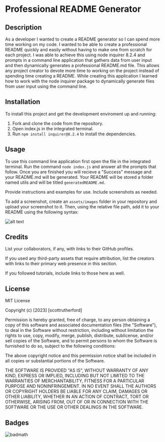 # Professional README Generator

## Description

As a developer I wanted to create a README generator so I can spend more time working on my code. I wanted to be able to create a professional README quickly and easily without having to make one from scratch for each project. I was able to achieve this using node inquirer 8.2.4 and prompts in a command line application that gathers data from user input and then dynamically generates a professional README.md file. This allows any project creator to devote more time to working on the project instead of spending time creating a README. While creating this application I learned how to work with the node inquirer package to dynamically generate files from user input using the command line. 


## Installation

To install this project and get the development enviroment up and running:

1. Fork and clone the code from the repository.
2. Open index.js in the integrated terminal.
3. Run ```npm install inquirer@8.2.4``` to install the dependencies. 

## Usage

To use this command line application first open the file in the integrated terminal. Run the command ```node index.js``` and answer all the prompts that follow. Once you are finished you will recieve a "Success" message and your README.md will be generated. Your README will be stored a folder named utils and will be titled ```generatedREADME.md```. 

Provide instructions and examples for use. Include screenshots as needed.

To add a screenshot, create an `assets/images` folder in your repository and upload your screenshot to it. Then, using the relative file path, add it to your README using the following syntax:

![alt text](assets/images/screenshot.png)

## Credits

List your collaborators, if any, with links to their GitHub profiles.

If you used any third-party assets that require attribution, list the creators with links to their primary web presence in this section.

If you followed tutorials, include links to those here as well.

## License

MIT License

Copyright (c) [2023] [scottrutherford]

Permission is hereby granted, free of charge, to any person obtaining a copy
of this software and associated documentation files (the "Software"), to deal
in the Software without restriction, including without limitation the rights
to use, copy, modify, merge, publish, distribute, sublicense, and/or sell
copies of the Software, and to permit persons to whom the Software is
furnished to do so, subject to the following conditions:

The above copyright notice and this permission notice shall be included in all
copies or substantial portions of the Software.

THE SOFTWARE IS PROVIDED "AS IS", WITHOUT WARRANTY OF ANY KIND, EXPRESS OR
IMPLIED, INCLUDING BUT NOT LIMITED TO THE WARRANTIES OF MERCHANTABILITY,
FITNESS FOR A PARTICULAR PURPOSE AND NONINFRINGEMENT. IN NO EVENT SHALL THE
AUTHORS OR COPYRIGHT HOLDERS BE LIABLE FOR ANY CLAIM, DAMAGES OR OTHER
LIABILITY, WHETHER IN AN ACTION OF CONTRACT, TORT OR OTHERWISE, ARISING FROM,
OUT OF OR IN CONNECTION WITH THE SOFTWARE OR THE USE OR OTHER DEALINGS IN THE
SOFTWARE.

## Badges

![badmath](https://img.shields.io/github/languages/top/nielsenjared/badmath)

